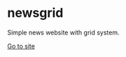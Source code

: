 # newsgrid
Simple news website with grid system.
<p>
<a href='https://agitated-noether-d5e7be.netlify.app/'>Go to site</a>
</p>

